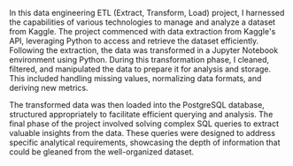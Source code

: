 In this data engineering ETL (Extract, Transform, Load) project, I harnessed the capabilities of various technologies to manage and analyze a dataset from Kaggle. 
The project commenced with data extraction from Kaggle's API, leveraging Python to access and retrieve the dataset efficiently. 
Following the extraction, the data was transformed in a Jupyter Notebook environment using Python. 
During this transformation phase, I cleaned, filtered, and manipulated the data to prepare it for analysis and storage. 
This included handling missing values, normalizing data formats, and deriving new metrics.

The transformed data was then loaded into the PostgreSQL database, structured appropriately to facilitate efficient querying and analysis. 
The final phase of the project involved solving complex SQL queries to extract valuable insights from the data. 
These queries were designed to address specific analytical requirements, showcasing the depth of information that could be gleaned from the well-organized dataset.
